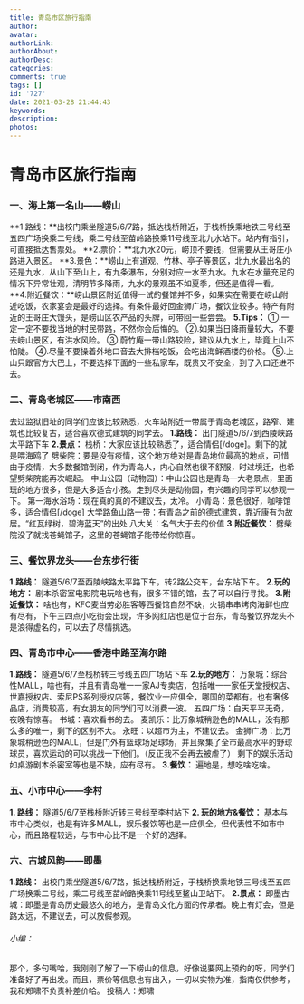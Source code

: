 ```yaml
---
title: 青岛市区旅行指南
author: 
avatar: 
authorLink: 
authorAbout: 
authorDesc: 
categories: 
comments: true
tags: []
id: '727'
date: 2021-03-28 21:44:43
keywords:
description:
photos:
---
```


# 青岛市区旅行指南

### 一、海上第一名山——崂山

**1.路线：**出校门乘坐隧道5/6/7路，抵达栈桥附近，于栈桥换乘地铁三号线至五四广场换乘二号线，乘二号线至苗岭路换乘11号线至北九水站下。站内有指引，可直接抵达售票处。 **2.票价：**北九水20元，崂顶不要钱，但需要从王哥庄小路进入景区。 **3.景色：**崂山上有道观、竹林、亭子等景区，北九水最出名的还是九水，从山下至山上，有九条瀑布，分别对应一水至九水。九水在水量充足的情况下异常壮观，清明节多降雨，九水的景观虽不如夏季，但还是值得一看。 **4.附近餐饮：**崂山景区附近值得一试的餐馆并不多，如果实在需要在崂山附近吃饭，农家宴会是最好的选择。有条件最好回金狮广场，餐饮业较多。特产有附近的王哥庄大馒头，是崂山区农产品的头牌，可带回一些尝尝。 **5.Tips：** ①.一定一定不要找当地的村民带路，不然你会后悔的。 ②.如果当日降雨量较大，不要去崂山景区，有洪水风险。 ③.蔚竹庵一带山路较险，建议从九水上，毕竟上山不怕陡。 ④.尽量不要操着外地口音去大排档吃饭，会吃出海鲜酒楼的价格。 ⑤.上山只跟官方大巴上，不要选择下面的一些私家车，既贵又不安全，到了入口还进不去。

### 二、青岛老城区——市南西

去过监狱旧址的同学们应该比较熟悉，火车站附近一带属于青岛老城区，路窄、建筑也比较复古，适合喜欢德式建筑的同学去。 **1.路线：** 出门隧道5/6/7到西陵峡路太平路下车 **2.景点：** 栈桥：大家应该比较熟悉了，适合情侣\[/doge\]。剩下的就是喂海鸥了 劈柴院：要是没有疫情，这个地方绝对是青岛地位最高的地点，可惜由于疫情，大多数餐馆倒闭，作为青岛人，内心自然也很不舒服，时过境迁，也希望劈柴院能再次崛起。 中山公园（动物园）：中山公园也是青岛一大老景点，里面玩的地方很多，但是大多适合小孩。走到尽头是动物园，有兴趣的同学可以参观一下。 第一海水浴场：现在真的真的不建议去，太冷。 小青岛：景色很好，咖啡馆多，适合情侣\[/doge\] 大学路鱼山路一带：有青岛之前的德式建筑，靠近康有为故居。“红瓦绿树，碧海蓝天”的出处 八大关：名气大于去的价值 **3.附近餐饮：** 劈柴院没了就找苍蝇馆子，这里的苍蝇馆子能带给你惊喜。

### 三、餐饮界龙头——台东步行街

**1.路线：** 隧道5/6/7至西陵峡路太平路下车，转2路公交车，台东站下车。 **2.玩的地方：** 剧本杀密室电影院电玩啥也有，很多不错的馆，去了可以自行寻找。 **3.附近餐饮：** 啥也有，KFC麦当劳必胜客等西餐馆自然不缺，火锅串串烤肉海鲜也应有尽有，下午三四点小吃街会出现，许多网红店也是位于台东，青岛餐饮界龙头不是浪得虚名的，可以去了尽情挑选。

### 四、青岛市中心——香港中路至海尔路

**1.路线：** 隧道5/6/7至栈桥转三号线五四广场站下车 **2.玩的地方：** 万象城：综合性MALL，啥也有，并且有青岛唯一一家AJ专卖店，包括唯一一家任天堂授权店、世嘉授权店、索尼PS系列授权店等，餐饮业一应俱全，哪国的菜都有。也有奢侈品店，消费较高，有女朋友的同学们可以消费一波。 五四广场：白天平平无奇，夜晚有惊喜。 书城：喜欢看书的去。 麦凯乐：比万象城稍逊色的MALL，没有那么多的唯一，剩下的区别不大。 永旺：以超市为主，不建议去。 金狮广场：比万象城稍逊色的MALL，但是门外有篮球场足球场，并且聚集了全市最高水平的野球球员，喜欢运动的可以挑战一下他们。（反正我不会再去被虐了） 剩下的娱乐活动如桌游剧本杀密室等也是不缺，应有尽有。 **3.餐饮：** 遍地是，想吃啥吃啥。

### 五、小市中心——李村

**1\. 路线：** 隧道5/6/7至栈桥附近转三号线至李村站下 **2\. 玩的地方&餐饮：** 基本与市中心类似，也是有许多MALL，娱乐餐饮等也是一应俱全。但代表性不如市中心，而且路程较远，与市中心比不是一个好的选择。

### 六、古城风韵——即墨

**1.路线：** 出校门乘坐隧道5/6/7路，抵达栈桥附近，于栈桥换乘地铁三号线至五四广场换乘二号线，乘二号线至苗岭路换乘11号线至鳌山卫站下。 **2.景点：** 即墨古城：即墨是青岛历史最悠久的地方，是青岛文化方面的传承者。晚上有灯会，但是路太远，不建议去，可以放假参观。

###### 小编：

那个，多句嘴哈，我刚刚了解了一下崂山的信息，好像说要网上预约的呀，同学们准备好了再出发。而且，票价等信息也有出入，一切以实物为准，指南仅供参考，我和郑啸不负责补差价哈。 投稿人：郑啸